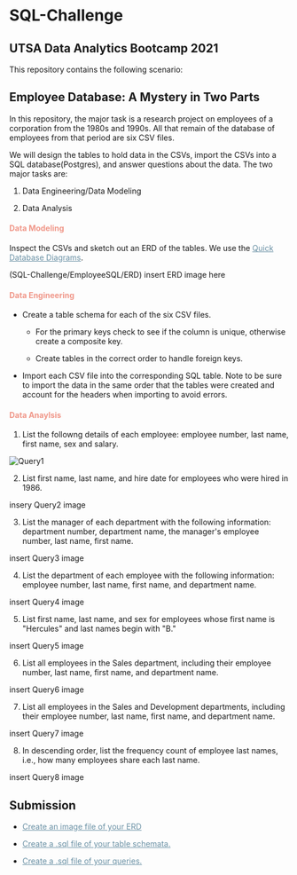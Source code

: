 # SQL-Challenge

## UTSA Data Analytics Bootcamp 2021

This repository contains the following scenario:

## Employee Database: A Mystery in Two Parts

In this repository, the major task is a research project on employees of a corporation from the 1980s and 1990s. All that remain of the database of employees from that period are six CSV files.

We will design the tables to hold data in the CSVs, import the CSVs into a SQL database(Postgres), and answer questions about the data. The two major tasks are:

1. Data Engineering/Data Modeling

2. Data Analysis

<h4 style="color:#F09789">Data Modeling</h4>

Inspect the CSVs and sketch out an ERD of the tables. We use the <a href="https://app.quickdatabasediagrams.com/#/" target="_blank" style="color:#6990A4">Quick Database Diagrams</a>.

(SQL-Challenge/EmployeeSQL/ERD) insert ERD image here

<h4 style="color:#F09789">Data Engineering</h4>

* Create a table schema for each of the six CSV files.

    * For the primary keys check to see if the column is unique, otherwise create a composite key. 

    * Create tables in the correct order to handle foreign keys.

* Import each CSV file into the corresponding SQL table. Note to be sure to import the data in the same order that the tables were created and account for the headers when importing to avoid errors. 

<h4 style="color:#F09789">Data Anaylsis</h4>

1. List the followng details of each employee: employee number, last name, first name, sex and salary.

![Query1](EmployeeSQL/ERD)

2. List first name, last name, and hire date for employees who were hired in 1986.

insery Query2 image

3. List the manager of each department with the following information: department number, department name, the manager's employee number, last name, first name.

insert Query3 image

4. List the department of each employee with the following information: employee number, last name, first name, and department name.
 
 insert Query4 image

 5. List first name, last name, and sex for employees whose first name is "Hercules" and last names begin with "B."

 insert Query5 image

 6. List all employees in the Sales department, including their employee number, last name, first name, and department name.

insert Query6 image

7. List all employees in the Sales and Development departments, including their employee number, last name, first name, and department name.

insert Query7 image

8. In descending order, list the frequency count of employee last names, i.e., how many employees share each last name.

insert Query8 image

## Submission

* <a href="https://github.com/ashleylynnl/SQL-Challenge/blob/main/EmployeeSQL/ERD.png" target="_blank" style="color:#6990A4"> Create an image file of your ERD</a>

* <a href="https://github.com/ashleylynnl/SQL-Challenge/blob/main/EmployeeSQL/schema.sql" target="_blank" style="color:#6990A4"> Create a .sql file of your table schemata. </a>

* <a href="https://github.com/ashleylynnl/SQL-Challenge/blob/main/EmployeeSQL/query.sql" target="_blank" style="color:#6990A4"> Create a .sql file of your queries. </a>
